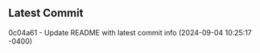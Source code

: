 
## Latest Commit
0c04a61 - Update README with latest commit info (2024-09-04 10:25:17 -0400) <Yunxi-Zhou>
